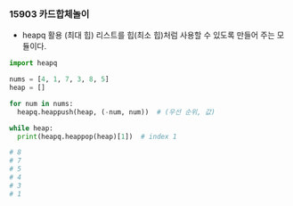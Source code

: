 ### 15903 카드합체놀이

- heapq 활용 (최대 힙)
리스트를 힙(최소 힙)처럼 사용할 수 있도록 만들어 주는 모듈이다.

```python
import heapq

nums = [4, 1, 7, 3, 8, 5]
heap = []

for num in nums:
  heapq.heappush(heap, (-num, num))  # (우선 순위, 값)

while heap:
  print(heapq.heappop(heap)[1])  # index 1

# 8
# 7
# 5
# 4
# 3
# 1
```